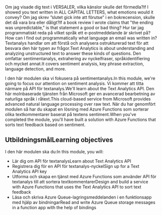 <span data-ttu-id="3d7ea-101">Om jag visade dig text i VERSALER, vilka känslor skulle det förmedla?</span><span class="sxs-lookup"><span data-stu-id="3d7ea-101">If I showed you text written in ALL CAPITAL LETTERS, what emotions would it convey?</span></span> <span data-ttu-id="3d7ea-102">Om jag skrev ”slutet gick inte att förutse” i en bokrecension, skulle det då vara bra eller dåligt?</span><span class="sxs-lookup"><span data-stu-id="3d7ea-102">If a book review I wrote claims that "the ending was unpredictable," is that statement a good or bad thing?</span></span> <span data-ttu-id="3d7ea-103">Hur tar jag programmatiskt reda på vilket språk ett e-postmeddelande är skrivet på?</span><span class="sxs-lookup"><span data-stu-id="3d7ea-103">How can I find out programmatically what language an email was written in?</span></span> <span data-ttu-id="3d7ea-104">Textanalys handlar om att förstå och analysera ostrukturerad text för att besvara den här typen av frågor.</span><span class="sxs-lookup"><span data-stu-id="3d7ea-104">Text Analytics is about understanding and analyzing unstructured text to answer these kinds of questions.</span></span> <span data-ttu-id="3d7ea-105">Den omfattar sentimentanalys, extrahering av nyckelfraser, språkidentifiering och mycket annat.</span><span class="sxs-lookup"><span data-stu-id="3d7ea-105">It covers sentiment analysis, key phrase extraction, language detection, and more.</span></span>

 <span data-ttu-id="3d7ea-106">I den här modulen ska vi fokusera på sentimentanalys.</span><span class="sxs-lookup"><span data-stu-id="3d7ea-106">In this module, we're going to focus our attention on sentiment analysis.</span></span> <span data-ttu-id="3d7ea-107">Vi kommer att titta närmare på API för textanalys.</span><span class="sxs-lookup"><span data-stu-id="3d7ea-107">We'll learn about the Text Analytics API.</span></span> <span data-ttu-id="3d7ea-108">Den här molnbaserade tjänsten från Microsoft ger en avancerad bearbetning av naturliga språk i råtext.</span><span class="sxs-lookup"><span data-stu-id="3d7ea-108">This cloud-based service from Microsoft provides advanced natural language processing over raw text.</span></span> <span data-ttu-id="3d7ea-109">När du har genomfört modulen så har du skapat en lösning med Azure Functions som sorterar olika textkommentarer baserat på textens sentiment.</span><span class="sxs-lookup"><span data-stu-id="3d7ea-109">When you've completed the module, you'll have built a solution with Azure Functions that sorts text feedback based on sentiment.</span></span>

## <a name="learning-objectives"></a><span data-ttu-id="3d7ea-110">Utbildningsmål</span><span class="sxs-lookup"><span data-stu-id="3d7ea-110">Learning objectives</span></span>  

<span data-ttu-id="3d7ea-111">I den här modulen ska du:</span><span class="sxs-lookup"><span data-stu-id="3d7ea-111">In this module, you will:</span></span>

- <span data-ttu-id="3d7ea-112">Lär dig om API för textanalys</span><span class="sxs-lookup"><span data-stu-id="3d7ea-112">Learn about Text Analytics API</span></span>
- <span data-ttu-id="3d7ea-113">Registrera dig för en API för textanalys-nyckel</span><span class="sxs-lookup"><span data-stu-id="3d7ea-113">Sign up for a Text Analytics API key</span></span>
- <span data-ttu-id="3d7ea-114">Utforma och skapa en tjänst med Azure Functions som använder API för textanalys till att sortera textkommentarer</span><span class="sxs-lookup"><span data-stu-id="3d7ea-114">Design and build a service with Azure Functions that uses the Text Analytics API to sort text feedback</span></span>
- <span data-ttu-id="3d7ea-115">Läsa och skriva Azure Queue-lagringsmeddelanden i en funktionsapp med hjälp av bindningar</span><span class="sxs-lookup"><span data-stu-id="3d7ea-115">Read and write Azure Queue storage messages in a function app with the help of bindings</span></span>
